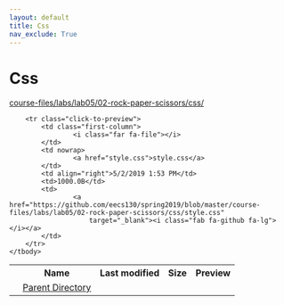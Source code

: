 ```yaml
---
layout: default
title: Css
nav_exclude: True
---
```


# Css

[course-files/labs/lab05/02-rock-paper-scissors/css/](.)

<table class="tbl-files">
    <tbody>
        <tr>
            <th valign="top"></th>
            <th>Name</th>
            <th>Last modified</th>
            <th>Size</th>
            <th>Preview</th>
        </tr>
        <tr>
            <td valign="top">
                <i class="fa fa-folder-open"></i>
            </td>
            <td><a href="../">Parent Directory</a></td>
            <td>&nbsp;</td>
            <td>&nbsp;</td>
            <td>&nbsp;</td>
        </tr>

        <tr class="click-to-preview">
            <td class="first-column">
                    <i class="far fa-file"></i>
            </td>
            <td nowrap>
                    <a href="style.css">style.css</a>
            </td>
            <td align="right">5/2/2019 1:53 PM</td>
            <td>1000.0B</td>
            <td>
                    <a href="https://github.com/eecs130/spring2019/blob/master/course-files/labs/lab05/02-rock-paper-scissors/css/style.css"
                        target="_blank"><i class="fab fa-github fa-lg"></i></a>
            </td>
        </tr>
    </tbody>
</table>

